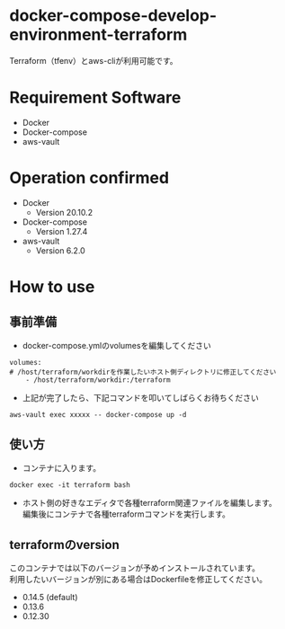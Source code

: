 # docker-compose-develop-environment-terraform
Terraform（tfenv）とaws-cliが利用可能です。

# Requirement Software
- Docker
- Docker-compose
- aws-vault

# Operation confirmed
- Docker
    - Version 20.10.2
- Docker-compose
    - Version 1.27.4
- aws-vault
    - Version 6.2.0

# How to use
## 事前準備
- docker-compose.ymlのvolumesを編集してください
```yaml: docker-compose.yml
volumes:
# /host/terraform/workdirを作業したいホスト側ディレクトリに修正してください
    - /host/terraform/workdir:/terraform
```

- 上記が完了したら、下記コマンドを叩いてしばらくお待ちください
```
aws-vault exec xxxxx -- docker-compose up -d
```

## 使い方
- コンテナに入ります。
```
docker exec -it terraform bash
```

- ホスト側の好きなエディタで各種terraform関連ファイルを編集します。  
編集後にコンテナで各種terraformコマンドを実行します。

## terraformのversion
このコンテナでは以下のバージョンが予めインストールされています。  
利用したいバージョンが別にある場合はDockerfileを修正してください。
- 0.14.5 (default)
- 0.13.6
- 0.12.30
